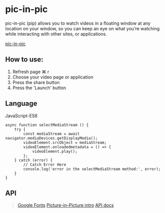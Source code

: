 # pic-in-pic
pic-in-pic (pip) allows you to watch videos in a floating window at any location on your window, so you can keep an eye on what you’re watching while interacting with other sites, or applications.

[pic-in-pic](https://beta-23.github.io/pic-in-pic/)

## How to use:
1. Refresh page ⌘ r
2. Choose your video page or application
3. Press the share button
4. Press the 'Launch' button

## Language

JavaScript-ES6
```
async function selectMediaStream () {
	try {
		const mediaStream = await navigator.mediaDevices.getDisplayMedia();
		videoElement.srcObject = mediaStream;
		videoElement.onloadedmetadata = () => {
			videoElement.play();
		};
	} catch (error) {
		// Catch Error Here
		console.log('error in the selectMediaStream method:', error);
	}
}

```

## API
> [Google Fonts](https://fonts.googleapis.com/css2?family=Barlow:wght@100&display=swap)
> [Picture-in-Picture intro](https://css-tricks.com/an-introduction-to-the-picture-in-picture-web-api/)
> [API docs](https://developer.mozilla.org/en-US/docs/Web/API/Screen_Capture_API/Using_Screen_Capture)
